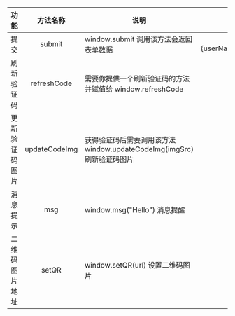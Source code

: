 | 功能           |   方法名称    | 说明                                                                  |                                     类型 |
| -------------- | :-----------: | --------------------------------------------------------------------- | ---------------------------------------: |
| 提交           |    submit     | window.submit 调用该方法会返回表单数据                                | Object {userName:"",password:"",code:""} |
| 刷新验证码     |  refreshCode  | 需要你提供一个刷新验证码的方法并赋值给 window.refreshCode             |                               Function() |
| 更新验证码图片 | updateCodeImg | 获得验证码后需要调用该方法 window.updateCodeImg(imgSrc)刷新验证码图片 |                         Function(imgSrc) |
| 消息提示       |      msg      | window.msg("Hello") 消息提醒                                          |                            Function(msg) |
| 二维码图片地址 |     setQR     | window.setQR(url) 设置二维码图片                                      |                            Function(url) |
